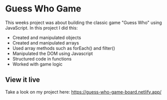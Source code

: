# Guess Who Game

This weeks project was about building the classic game "Guess Who" using JavaScript. In this project I did this:

- Created and manipulated objects
- Created and manipulated arrays
- Used array methods such as forEach() and filter()
- Manipulated the DOM using Javascript
- Structured code in functions
- Worked with game logic


## View it live

Take a look on my project here: https://guess-who-game-board.netlify.app/


